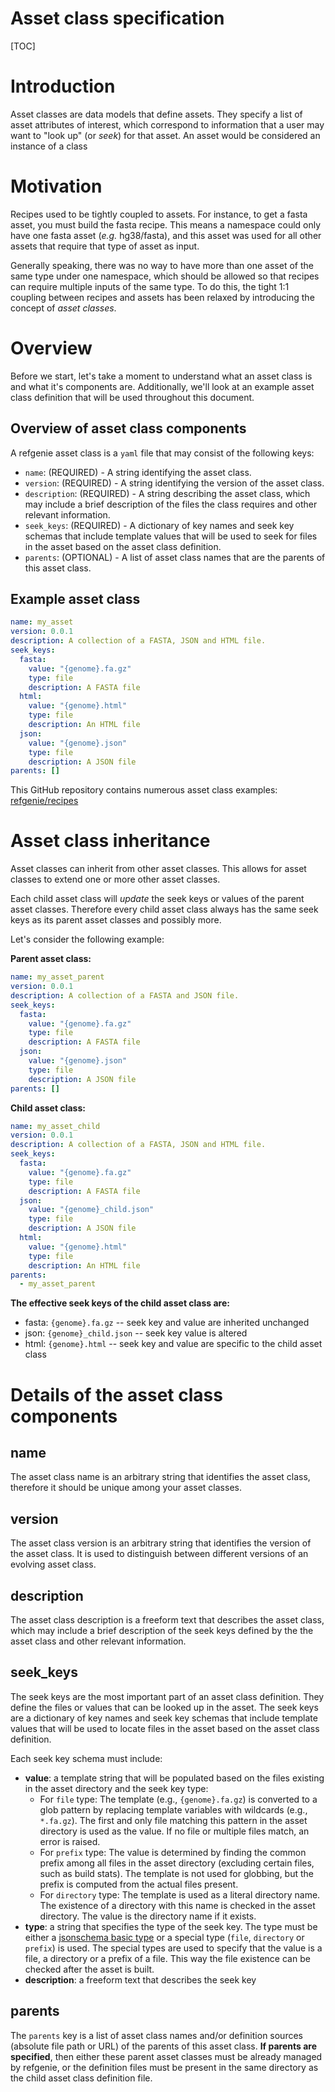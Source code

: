 <h1>Asset class specification</h1>

[TOC]

# Introduction

Asset classes are data models that define assets. They specify a list of asset attributes of interest, which correspond to information that a user may want to "look up" (or *seek*) for that asset. An asset would be considered an instance of a class

# Motivation

Recipes used to be tightly coupled to assets. For instance, to get a fasta asset, you must build the fasta recipe. This means a namespace could only have one fasta asset (_e.g._ hg38/fasta), and this asset was used for all other assets that require that type of asset as input.

Generally speaking, there was no way to have more than one asset of the same type under one namespace, which should be allowed so that recipes can require multiple inputs of the same type. To do this, the tight 1:1 coupling between recipes and assets has been relaxed by introducing the concept of _asset classes_.

# Overview

Before we start, let's take a moment to understand what an asset class is and what it's components are. Additionally, we'll look at an example asset class definition that will be used throughout this document.

## Overview of asset class components

A refgenie asset class is a `yaml` file that may consist of the following keys:

- `name`: (REQUIRED) - A string identifying the asset class.
- `version`: (REQUIRED) - A string identifying the version of the asset class.
- `description`: (REQUIRED) - A string describing the asset class, which may include a brief description of the files the class requires and other relevant information.
- `seek_keys`: (REQUIRED) - A dictionary of key names and seek key schemas that include template values that will be used to seek for files in the asset based on the asset class definition.
- `parents`: (OPTIONAL) - A list of asset class names that are the parents of this asset class.

## Example asset class

```yaml
name: my_asset
version: 0.0.1
description: A collection of a FASTA, JSON and HTML file.
seek_keys:
  fasta:
    value: "{genome}.fa.gz"
    type: file
    description: A FASTA file
  html:
    value: "{genome}.html"
    type: file
    description: An HTML file
  json:
    value: "{genome}.json"
    type: file
    description: A JSON file
parents: []
```

This GitHub repository contains numerous asset class examples: [refgenie/recipes](https://github.com/refgenie/recipes/tree/master/asset_classes)

# Asset class inheritance

Asset classes can inherit from other asset classes. This allows for asset classes to extend one or more other asset classes.

Each child asset class will _update_ the seek keys or values of the parent asset classes. Therefore every child asset class always has the same seek keys as its parent asset classes and possibly more.

Let's consider the following example:

**Parent asset class:**

```yaml
name: my_asset_parent
version: 0.0.1
description: A collection of a FASTA and JSON file.
seek_keys:
  fasta:
    value: "{genome}.fa.gz"
    type: file
    description: A FASTA file
  json:
    value: "{genome}.json"
    type: file
    description: A JSON file
parents: []
```

**Child asset class:**

```yaml
name: my_asset_child
version: 0.0.1
description: A collection of a FASTA, JSON and HTML file.
seek_keys:
  fasta:
    value: "{genome}.fa.gz"
    type: file
    description: A FASTA file
  json:
    value: "{genome}_child.json"
    type: file
    description: A JSON file
  html:
    value: "{genome}.html"
    type: file
    description: An HTML file
parents:
  - my_asset_parent
```

**The effective seek keys of the child asset class are:**

- fasta: `{genome}.fa.gz` -- seek key and value are inherited unchanged
- json: `{genome}_child.json` -- seek key value is altered
- html: `{genome}.html` -- seek key and value are specific to the child asset class

# Details of the asset class components

## name

The asset class name is an arbitrary string that identifies the asset class, therefore it should be unique among your asset classes.

## version

The asset class version is an arbitrary string that identifies the version of the asset class. It is used to distinguish between different versions of an evolving asset class.

## description

The asset class description is a freeform text that describes the asset class, which may include a brief description of the seek keys defined by the the asset class and other relevant information.

## seek_keys

The seek keys are the most important part of an asset class definition. They define the files or values that can be looked up in the asset.
The seek keys are a dictionary of key names and seek key schemas that include template values that will be used to locate files in the asset based on the asset class definition.

Each seek key schema must include:

- **value**: a template string that will be populated based on the files existing in the asset directory and the seek key type:
  - For `file` type: The template (e.g., `{genome}.fa.gz`) is converted to a glob pattern by replacing template variables with wildcards (e.g., `*.fa.gz`). The first and only file matching this pattern in the asset directory is used as the value. If no file or multiple files match, an error is raised.
  - For `prefix` type: The value is determined by finding the common prefix among all files in the asset directory (excluding certain files, such as build stats). The template is not used for globbing, but the prefix is computed from the actual files present.
  - For `directory` type: The template is used as a literal directory name. The existence of a directory with this name is checked in the asset directory. The value is the directory name if it exists.
- **type**: a string that specifies the type of the seek key. The type must be either a [jsonschema basic type](http://json-schema.org/understanding-json-schema/reference/type.html#type-specific-keywords) or a special type (`file`, `directory` or `prefix`) is used. The special types are used to specify that the value is a file, a directory or a prefix of a file. This way the file existence can be checked after the asset is built.
- **description**: a freeform text that describes the seek key

## parents

The `parents` key is a list of asset class names and/or definition sources (absolute file path or URL) of the parents of this asset class. **If parents are specified**, then either these parent asset classes must be already managed by refgenie, or the definition files must be present in the same directory as the child asset class definition file.

